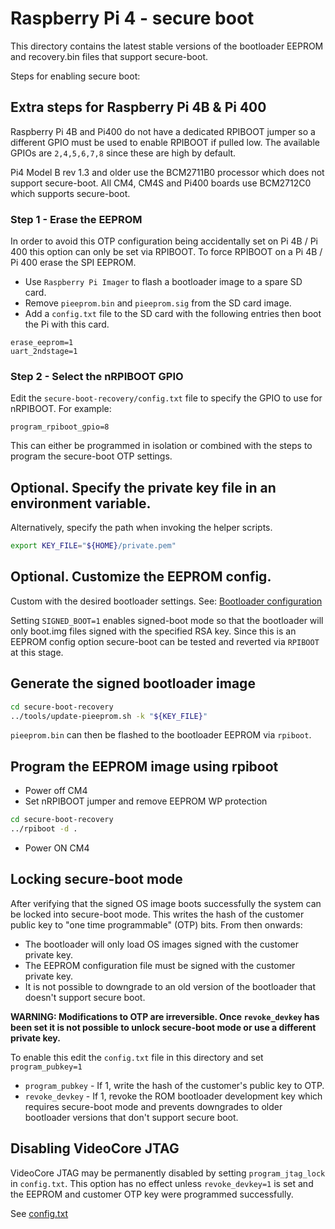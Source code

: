 # Raspberry Pi 4 - secure boot

This directory contains the latest stable versions of the bootloader EEPROM
and recovery.bin files that support secure-boot.

Steps for enabling secure boot:

## Extra steps for Raspberry Pi 4B & Pi 400
Raspberry Pi 4B and Pi400 do not have a dedicated RPIBOOT jumper so a different GPIO
must be used to enable RPIBOOT if pulled low. The available GPIOs are `2,4,5,6,7,8`
since these are high by default.

Pi4 Model B rev 1.3 and older use the BCM2711B0 processor which does not support secure-boot.
All CM4, CM4S and Pi400 boards use BCM2712C0 which supports secure-boot.

### Step 1 - Erase the EEPROM
In order to avoid this OTP configuration being accidentally set on Pi 4B / Pi 400
this option can only be set via RPIBOOT. To force RPIBOOT on a Pi 4B / Pi 400
erase the SPI EEPROM.

* Use `Raspberry Pi Imager` to flash a bootloader image to a spare SD card.
* Remove `pieeprom.bin` and `pieeprom.sig` from the SD card image.
* Add a `config.txt` file to the SD card with the following entries then boot the Pi with this card.

```
erase_eeprom=1
uart_2ndstage=1
```

### Step 2 - Select the nRPIBOOT GPIO
Edit the `secure-boot-recovery/config.txt` file to specify the GPIO to use for nRPIBOOT. For example:
```
program_rpiboot_gpio=8
```

This can either be programmed in isolation or combined with the steps to program the secure-boot OTP settings.

## Optional. Specify the private key file in an environment variable.
Alternatively, specify the path when invoking the helper scripts.
```bash
export KEY_FILE="${HOME}/private.pem"
```

## Optional. Customize the EEPROM config.
Custom with the desired bootloader settings. 
See: [Bootloader configuration](https://www.raspberrypi.com/documentation/computers/raspberry-pi.html#raspberry-pi-bootloader-configuration)

Setting `SIGNED_BOOT=1` enables signed-boot mode so that the bootloader will only
boot.img files signed with the specified RSA key. Since this is an EEPROM config
option secure-boot can be tested and reverted via `RPIBOOT` at this stage.

## Generate the signed bootloader image
```bash
cd secure-boot-recovery
../tools/update-pieeprom.sh -k "${KEY_FILE}"
```

`pieeprom.bin` can then be flashed to the bootloader EEPROM via `rpiboot`.

## Program the EEPROM image using rpiboot
* Power off CM4
* Set nRPIBOOT jumper and remove EEPROM WP protection
```bash
cd secure-boot-recovery
../rpiboot -d .
```
* Power ON CM4

## Locking secure-boot mode
After verifying that the signed OS image boots successfully the system
can be locked into secure-boot mode.  This writes the hash of the
customer public key to "one time programmable" (OTP) bits. From then
onwards:

* The bootloader will only load OS images signed with the customer private key.
* The EEPROM configuration file must be signed with the customer private key.
* It is not possible to downgrade to an old version of the bootloader that doesn't
  support secure boot.

**WARNING: Modifications to OTP are irreversible. Once `revoke_devkey` has been set it is not possible to unlock secure-boot mode or use a different private key.**

To enable this edit the `config.txt` file in this directory and set
`program_pubkey=1`

* `program_pubkey` - If 1, write the hash of the customer's public key to OTP.
* `revoke_devkey` - If 1, revoke the ROM bootloader development key which
   requires secure-boot mode and prevents downgrades to older bootloader versions that don't support secure boot.

## Disabling VideoCore JTAG

VideoCore JTAG may be permanently disabled by setting `program_jtag_lock` in
`config.txt`. This option has no effect unless `revoke_devkey=1` is set and
the EEPROM and customer OTP key were programmed successfully.

See [config.txt](config.txt)
